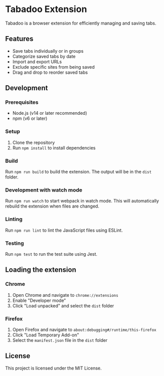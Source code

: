 # Tabadoo Extension

Tabadoo is a browser extension for efficiently managing and saving tabs.

## Features

- Save tabs individually or in groups
- Categorize saved tabs by date
- Import and export URLs
- Exclude specific sites from being saved
- Drag and drop to reorder saved tabs

## Development

### Prerequisites

- Node.js (v14 or later recommended)
- npm (v6 or later)

### Setup

1. Clone the repository
2. Run `npm install` to install dependencies

### Build

Run `npm run build` to build the extension. The output will be in the `dist` folder.

### Development with watch mode

Run `npm run watch` to start webpack in watch mode. This will automatically rebuild the extension when files are changed.

### Linting

Run `npm run lint` to lint the JavaScript files using ESLint.

### Testing

Run `npm test` to run the test suite using Jest.

## Loading the extension

### Chrome

1. Open Chrome and navigate to `chrome://extensions`
2. Enable "Developer mode"
3. Click "Load unpacked" and select the `dist` folder

### Firefox

1. Open Firefox and navigate to `about:debugging#/runtime/this-firefox`
2. Click "Load Temporary Add-on"
3. Select the `manifest.json` file in the `dist` folder

## License

This project is licensed under the MIT License.
